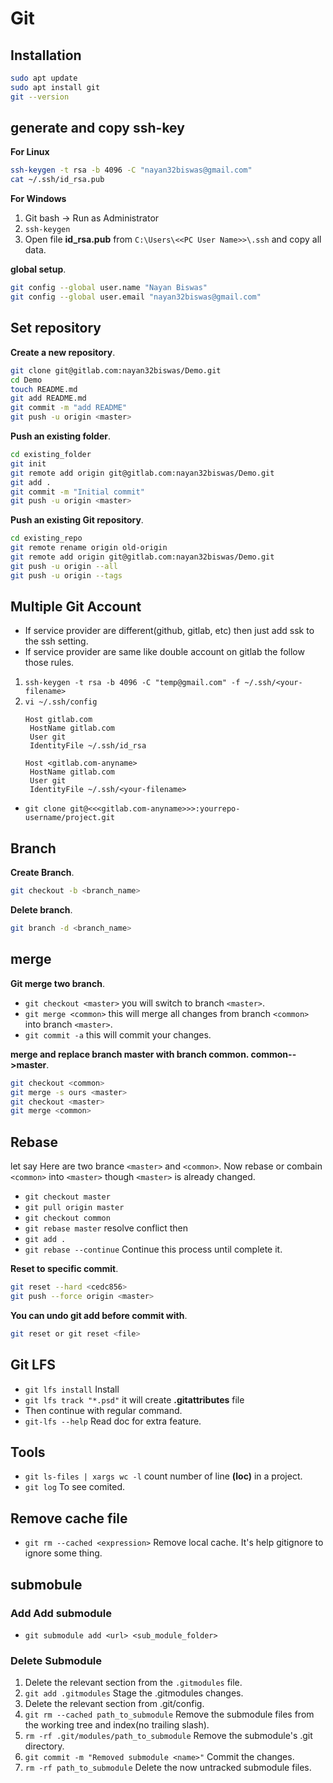 # Git

## Installation

```bash
sudo apt update
sudo apt install git
git --version
```

## generate and copy ssh-key

**For Linux**

```bash
ssh-keygen -t rsa -b 4096 -C "nayan32biswas@gmail.com"
cat ~/.ssh/id_rsa.pub
```

**For Windows**

1. Git bash -> Run as Administrator
2. `ssh-keygen`
3. Open file **id_rsa.pub** from `C:\Users\<<PC User Name>>\.ssh` and copy all data.

**global setup**.

```bash
git config --global user.name "Nayan Biswas"
git config --global user.email "nayan32biswas@gmail.com"
```

## Set repository

**Create a new repository**.

```bash
git clone git@gitlab.com:nayan32biswas/Demo.git
cd Demo
touch README.md
git add README.md
git commit -m "add README"
git push -u origin <master>
```

**Push an existing folder**.

```bash
cd existing_folder
git init
git remote add origin git@gitlab.com:nayan32biswas/Demo.git
git add .
git commit -m "Initial commit"
git push -u origin <master>
```

**Push an existing Git repository**.

```bash
cd existing_repo
git remote rename origin old-origin
git remote add origin git@gitlab.com:nayan32biswas/Demo.git
git push -u origin --all
git push -u origin --tags
```

## Multiple Git Account
- If service provider are different(github, gitlab, etc) then just add ssk to the ssh setting.
- If service provider are same like double account on gitlab the follow those rules.

1. `ssh-keygen -t rsa -b 4096 -C "temp@gmail.com" -f ~/.ssh/<your-filename>`
2. `vi ~/.ssh/config`
   ```
   Host gitlab.com
    HostName gitlab.com
    User git
    IdentityFile ~/.ssh/id_rsa

   Host <gitlab.com-anyname>
    HostName gitlab.com
    User git
    IdentityFile ~/.ssh/<your-filename>
   ```
- `git clone git@<<<gitlab.com-anyname>>>:yourrepo-username/project.git`


## Branch

**Create Branch**.

```bash
git checkout -b <branch_name>
```

**Delete branch**.

```bash
git branch -d <branch_name>
```

## merge

**Git merge two branch**.

- `git checkout <master>` you will switch to branch `<master>`.
- `git merge <common>` this will merge all changes from branch `<common>` into branch `<master>`.
- `git commit -a` this will commit your changes.

**merge and replace branch master with branch common. common-->master**.

```bash
git checkout <common>
git merge -s ours <master>
git checkout <master>
git merge <common>
```

## Rebase

let say Here are two brance `<master>` and `<common>`. Now rebase or combain `<common>` into `<master>` though `<master>` is already changed.

- `git checkout master`
- `git pull origin master`
- `git checkout common`
- `git rebase master`
resolve conflict then
- `git add .`
- `git rebase --continue`
Continue this process until complete it.

**Reset to specific commit**.

```bash
git reset --hard <cedc856>
git push --force origin <master>
```

**You can undo git add before commit with**.

```bash
git reset or git reset <file>
```

## Git LFS

- `git lfs install` Install
- `git lfs track "*.psd"` it will create **.gitattributes** file
- Then continue with regular command.
- `git-lfs --help` Read doc for extra feature.


## Tools

- `git ls-files | xargs wc -l` count number of line **(loc)** in a project.
- `git log` To see comited.

## Remove cache file

- `git rm --cached <expression>` Remove local cache. It's help gitignore to ignore some thing.

## submobule
### Add Add submodule
- `git submodule add <url> <sub_module_folder>`
### Delete Submodule
1. Delete the relevant section from the `.gitmodules` file.
2. `git add .gitmodules` Stage the .gitmodules changes.
3. Delete the relevant section from .git/config.
4. `git rm --cached path_to_submodule` Remove the submodule files from the working tree and index(no trailing slash).
5. `rm -rf .git/modules/path_to_submodule` Remove the submodule's .git directory.
6. `git commit -m "Removed submodule <name>"` Commit the changes.
7. `rm -rf path_to_submodule` Delete the now untracked submodule files.
